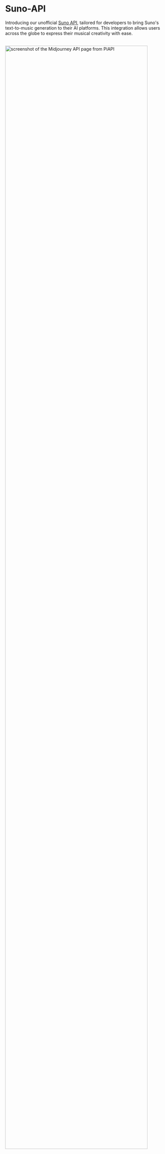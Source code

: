 # Suno-API
Introducing our unofficial [Suno API](https://piapi.ai/suno-api), tailored for developers to bring Suno's text-to-music generation to their AI platforms. This integration allows users across the globe to express their musical creativity with ease.
<br><br>

<img src="https://github.com/PiAPI-1/Suno-API/assets/173328932/74a24cf6-c0d2-4ded-a735-e79221c60a05" alt="screenshot of the Midjourney API page from PiAPI" width="95%"/>

<br><br>

<h2>Features</h2>
<ol>
  <li>Integration Ready for V3</li>
  <li>Unlimited Music Creation!</li>
  <li>Asynchronous API Calls</li>
  <li>Suno Lyrics Generation</li>
  <li>Extended clip feature supported!</li>
  <li>Full Access to Advanced API Features</li>
  <li>High Concurrency</li>
  <li>Full song feature supported!</li>
  <li>Pay-as-you-go and Host-your-account Options</li>
  <li>Bulk generation available</li>
</ol>

<br><br>

<h2>Usage Options</h2>

<h3>Pay-as-you-go Option</h3>

<p>
  To get started, simply sign up and purchase credits in our Workspace. Once done, you can immediately access our API! Our service leverages PiAPI’s Suno account pools, ensuring seamless operation without any hassle on your part.
</p>

<ul>
  <li>No need for your own Suno account(s) pool</li>
  <li>No need to manage or operate Suno accounts</li>
  <li>Full access to all endpoints</li>
  <li>Start integrating the API immediately!</li>
</ul>

<br>

<h3>Host-your-account Option</h3>

<p>
  When you choose our Host-Your-Account service, you'll use your own Suno Account(s). Then you can subscribe to PiAPI's Suno API seat(s), connecting your Suno account(s) to the seat(s), and you're ready for integration!
</p>

<ul>
  <li>Faster generation time</li>
  <li>Supports hosting of multiple accounts</li>
  <li>Stable API service</li>
</ul>

<br>

<h3>Pricing</h3>

<h4>Pay-as-you-go Option</h4>

<ul>
  <li>Generation API Call: <b>$0.02</b>/call</li>
  <li>Continuation API Call: <b>$0.02</b>/call</li>
  <li>Lyrics Generation: <b>Free</b></li>
</ul>

<h4>Host-your-account Option</h4>

<ul>
  <li>$<b>5</b>/seat/month</li>
</ul>

<br>

Please refer to our <a href="https://piapi.ai/pricing">pricing page</a> for more information. 

<br><br>

<h2>Usage Steps</h2>

<h3>Pay-as-you-go Option</h3>

<ul>
  <li>Register for PiAPI's Workspace using your GitHub account.</li>
  <li>Obtain your API KEY from our <a href="https://app.piapi.ai/">Workspace</a></li>
  <li>Start coding right away!</li>
</ul>

<br>

<h4>Sample API Calls (using cURL)</h4>

<br>

<p>Create a "Generate Music" call</p>

```
curl --request POST \
  --url https://api.piapi.ai/api/suno/v1/music \
  --header 'Accept: application/json' \
  --header 'Content-Type: application/json' \
  --header 'X-API-Key: {{x-api-key}}' \
  --data '{
  "custom_mode": true,
  "mv": "chirp-v3-5",
  "input": {
    "prompt": "Add_lyrics_into_the_music.",
    "title": "Add_the_title_of_the_song.",
    "tags": "Add_the_type_of_music.",
    "continue_at": 0,
    "continue_clip_id": ""
  }
}'
```
<p>Response</p>

```
{
    "code": 200,
    "data": {
        "task_id": "record_this_taskID"
    },
    "message": "success"
}
```
<br>

<p>Get the "Generate Music" call</p>

```
curl --request GET \
  --url https://api.piapi.ai/api/suno/v1/music/Insert_the_taskID_here \
  --header 'Accept: application/json' \
  --header 'X-API-Key: {{x-api-key}}'
```
<br>

<p>Response - Check out our <a href="https://piapi.ai/docs/faceswap-api/fetch">documentation</a> for more information!</p>

<br><br>

<h2>Contact us</h2>

<p>Email: <a href="mailto:contact@piapi.ai">contact@piapi.ai</a></p>

<br>
